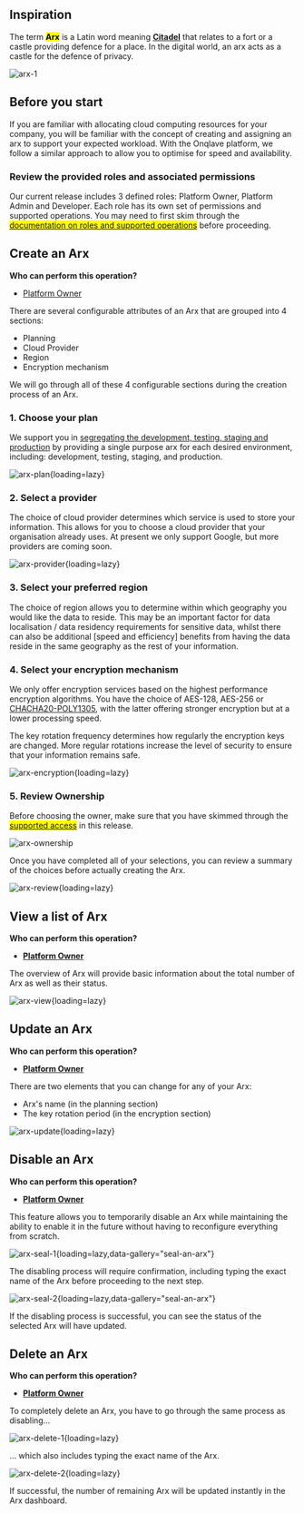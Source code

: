 
## **Inspiration**

The term <mark>**Arx**</mark> is a Latin word meaning [**Citadel**](https://en.wikipedia.org/wiki/Arx_(Roman)#:~:text=Arx%20is%20a%20Latin%20word%20meaning%20%22citadel%22.) that relates to a fort or a castle providing defence for a place. In the digital world, an arx acts as a castle for the defence of privacy.

![arx-1](https://t36712295.p.clickup-attachments.com/t36712295/b5404ed7-d590-41b5-9fc7-fea9588782cb/arx-2%20(1).jpg)

## **Before you start**

If you are familiar with allocating cloud computing resources for your company, you will be familiar with the concept of creating and assigning an arx to support your expected workload. With the Onqlave platform, we follow a similar approach to allow you to optimise for speed and availability.

### **Review the provided roles and associated permissions**

Our current release includes 3 defined roles: Platform Owner, Platform Admin and Developer. Each role has its own set of permissions and supported operations. You may need to first skim through the <mark>[documentation on roles and supported operations](../../platform/access)</mark> before proceeding.

## **Create an Arx**

**Who can perform this operation?**

- [Platform Owner](../../platform/access/#1-platform-owner)

There are several configurable attributes of an Arx that are grouped into 4 sections:

- Planning
- Cloud Provider
- Region
- Encryption mechanism

We will go through all of these 4 configurable sections during the creation process of an Arx.

### **1. Choose your plan**

We support you in [segregating the development, testing, staging and production](https://www.isms.online/iso-27002/control-8-31-separation-of-development-test-and-production-environments/#purpose) by providing a single purpose arx for each desired environment, including: development, testing, staging, and production.

![arx-plan](https://t36712295.p.clickup-attachments.com/t36712295/90cb27dd-6df2-427c-b33f-f5c9ca1c943a/arx-2.png){loading=lazy}

### **2. Select a provider**

The choice of cloud provider determines which service is used to store your information. This allows for you to choose a cloud provider that your organisation already uses. At present we only support Google, but more providers are coming soon.

![arx-provider](https://t36712295.p.clickup-attachments.com/t36712295/ef20bef2-a39e-44e5-a005-91b5a0899a01/arx-999.png){loading=lazy}

### **3. Select your preferred region**

The choice of region allows you to determine within which geography you would like the data to reside. This may be an important factor for data localisation / data residency requirements for sensitive data, whilst there can also be additional [speed and efficiency] benefits from having the data reside in the same geography as the rest of your information.


<!-- pending photo? Square brackets remain on speed and efficiency -->
### **4. Select your encryption mechanism**

We only offer encryption services based on the highest performance encryption algorithms. You have the choice of AES-128, AES-256 or [CHACHA20-POLY1305](https://www.rfc-editor.org/rfc/rfc7539), with the latter offering stronger encryption but at a lower processing speed.

The key rotation frequency determines how regularly the encryption keys are changed. More regular rotations increase the level of security to ensure that your information remains safe.

![arx-encryption](https://t36712295.p.clickup-attachments.com/t36712295/e8b7d50d-8873-40f8-b7e4-2ee8ed343834/arx-2%20(1).png){loading=lazy}

### **5. Review Ownership**

Before choosing the owner, make sure that you have skimmed through the <mark>[supported access](../../platform/access)</mark> in this release.

![arx-ownership](https://t36712295.p.clickup-attachments.com/t36712295/14a22a83-1589-4b04-8b18-fb64b6adcafa/arx-2%20(2).png)

Once you have completed all of your selections, you can review a summary of the choices before actually creating the Arx.

![arx-review](https://t36712295.p.clickup-attachments.com/t36712295/1f331684-23da-419a-9cc0-b56e681de611/arx-2%20(3).png){loading=lazy}

## **View a list of Arx**

**Who can perform this operation?**

- **[Platform Owner](../../platform/access/#1-platform-owner)**

The overview of Arx will provide basic information about the total number of Arx as well as their status.

![arx-view](https://t36712295.p.clickup-attachments.com/t36712295/dbb412a8-6071-474e-9375-380b27e0efdf/arx-2%20(4).png){loading=lazy}

## **Update an Arx**

**Who can perform this operation?**

- **[Platform Owner](../../platform/access/#1-platform-owner)**

There are two elements that you can change for any of your Arx:

- Arx's name (in the planning section)
- The key rotation period (in the encryption section)

![arx-update](https://t36712295.p.clickup-attachments.com/t36712295/6ae882ab-752d-4f54-84cf-c0b51e770de8/arx-2%20(5).png){loading=lazy}

## **Disable an Arx**
**Who can perform this operation?**

- **[Platform Owner](../../platform/access/#1-platform-owner)**

This feature allows you to temporarily disable an Arx while maintaining the ability to enable it in the future without having to reconfigure everything from scratch.

![arx-seal-1](https://t36712295.p.clickup-attachments.com/t36712295/18766b61-5565-4059-983f-561dd023e84e/arx-2%20(6).png){loading=lazy,data-gallery="seal-an-arx"}

The disabling process will require confirmation, including typing the exact name of the Arx before proceeding to the next step.

![arx-seal-2](https://t36712295.p.clickup-attachments.com/t36712295/bbb55952-f71e-4cb7-95b7-e31febfbb645/arx-2%20(7).png){loading=lazy,data-gallery="seal-an-arx"}

If the disabling process is successful, you can see the status of the selected Arx will have updated.

## **Delete an Arx**

**Who can perform this operation?**

- **[Platform Owner](../../platform/access/#1-platform-owner)**

To completely delete an Arx, you have to go through the same process as disabling...

![arx-delete-1](https://t36712295.p.clickup-attachments.com/t36712295/9b173952-24c6-47d8-bdb4-021418567cf8/arx-2%20(9).png){loading=lazy}

... which also includes typing the exact name of the Arx.

![arx-delete-2](https://t36712295.p.clickup-attachments.com/t36712295/8185d2c1-a422-4a2a-b00a-ec4b5c96c8a1/arx-2%20(10).png){loading=lazy}

If successful, the number of remaining Arx will be updated instantly in the Arx dashboard.
